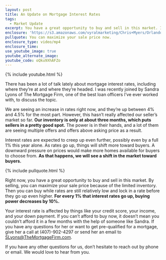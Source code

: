 ```yaml
---
layout: post
title: An Update on Mortgage Interest Rates
tags:
  - Market Update
excerpt: You have a great opportunity to buy and sell in this market. It all comes back to interest rates.
enclosure: 'https://s3.amazonaws.com/vyralmarketing/Chris+Myers/Orlando+Property+Group+Interest+Rates.mp4'
pullquote: You can maximize your sale price now.
enclosure_type: video/mp4
enclosure_time:
use_youtube_image: true
youtube_alternate_image:
youtube_code: oQku9XhAFZo
---
```



{% include youtube.html %}

There has been a lot of talk lately about mortgage interest rates, including where they’re at and where they’re headed. I was recently joined by Sandra Lyons of The Mortgage Firm, one of the best loan officers I’ve ever worked with, to discuss the topic.

We are seeing an increase in rates right now, and they’re up between 4% and 4.5% for the most part. However, this hasn’t really affected our seller’s market so far. **Our inventory is only at about three months, which puts sellers in a pretty good spot.** The power is in their hands, and a lot of them are seeing multiple offers and offers above asking price as a result.

Interest rates are expected to creep up even further, possibly even by a full 1% this year alone. As rates go up, things will shift more toward buyers. A downward pressure on prices would make more homes available for buyers to choose from. **As that happens, we will see a shift in the market toward buyers.**

{% include pullquote.html %}

Right now, you have a great opportunity to buy and sell in this market. By selling, you can maximize your sale price because of the limited inventory. Then you can buy while rates are still relatively low and lock in a rate before they go up even higher. **For every 1% that interest rates go up, buying power decreases by 10%.**

Your interest rate is affected by things like your credit score, your income, and your down payment. If you can’t afford to buy now, it doesn’t mean you couldn’t afford it in a few months with the help of someone like Sandra. If you have any questions for her or want to get pre-qualified for a mortgage, give her a call at (407)-902-4297 or send her an email to [SLyons@TheMortgageFirm.com](javascript:void(location.href='mailto:'+String.fromCharCode(83,76,121,111,110,115,64,84,104,101,77,111,114,116,103,97,103,101,70,105,114,109,46,99,111,109))).

If you have any other questions for us, don’t hesitate to reach out by phone or email. We would love to hear from you.